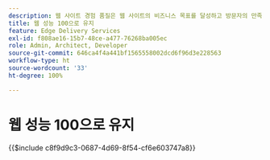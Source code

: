 ```yaml
---
description: 웹 사이트 경험 품질은 웹 사이트의 비즈니스 목표를 달성하고 방문자의 만족도를 높이는 데 매우 중요합니다.
title: 웹 성능 100으로 유지
feature: Edge Delivery Services
exl-id: f808ae16-15b7-48ce-a477-76268ba005ec
role: Admin, Architect, Developer
source-git-commit: 646ca4f4a441bf1565558002dcd6f96d3e228563
workflow-type: ht
source-wordcount: '33'
ht-degree: 100%

---
```


# 웹 성능 100으로 유지

{{$include c8f9d9c3-0687-4d69-8f54-cf6e603747a8}}

